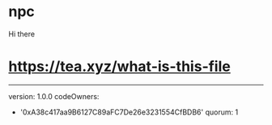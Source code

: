 # npc
Hi there
# https://tea.xyz/what-is-this-file
---
version: 1.0.0
codeOwners:
  - '0xA38c417aa9B6127C89aFC7De26e3231554CfBDB6'
quorum: 1

